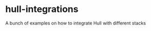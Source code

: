 hull-integrations
=================

A bunch of examples on how to integrate Hull with different stacks
